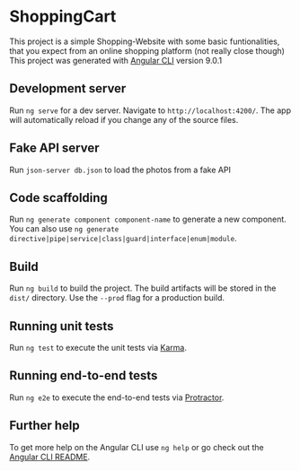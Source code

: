 # ShoppingCart

This project is a simple Shopping-Website with some basic funtionalities, that you expect from an online shopping platform (not really close though)
<br /> This project was generated with [Angular CLI](https://github.com/angular/angular-cli) version 9.0.1  


## Development server

Run `ng serve` for a dev server. Navigate to `http://localhost:4200/`. The app will automatically reload if you change any of the source files.

## Fake API server

Run `json-server db.json` to load the photos from a fake API

## Code scaffolding

Run `ng generate component component-name` to generate a new component. You can also use `ng generate directive|pipe|service|class|guard|interface|enum|module`.

## Build

Run `ng build` to build the project. The build artifacts will be stored in the `dist/` directory. Use the `--prod` flag for a production build.

## Running unit tests

Run `ng test` to execute the unit tests via [Karma](https://karma-runner.github.io).

## Running end-to-end tests

Run `ng e2e` to execute the end-to-end tests via [Protractor](http://www.protractortest.org/).

## Further help

To get more help on the Angular CLI use `ng help` or go check out the [Angular CLI README](https://github.com/angular/angular-cli/blob/master/README.md).
